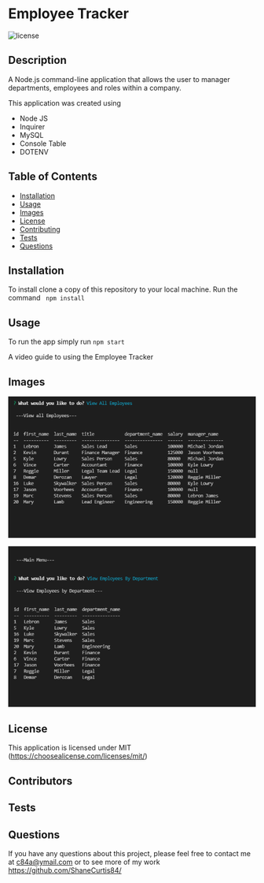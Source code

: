 # Employee Tracker

  ![license](https://img.shields.io/badge/License-MIT-green.svg)

  ## Description

  A Node.js command-line application that allows the user to manager departments, employees and roles within a company.
  
  This application was created using 
  - Node JS
  - Inquirer
  - MySQL
  - Console Table
  - DOTENV

  ## Table of Contents
  - [Installation](#installation)
  - [Usage](#usage)
  - [Images](#images)
  - [License](#license)
  - [Contributing](#contributing)
  - [Tests](#tests)
  - [Questions](#questions)

  ## Installation

  To install clone a copy of this repository to your local machine. Run the command ``` npm install```

  ## Usage

  To run the app simply run ``` npm start ```
  
  A video guide to using the Employee Tracker
  
  

  

   
 ## Images

![tests ](https://github.com/ShaneCurtis84/Employee-Tracker/blob/main/assets/images/screenshot1.PNG)

![tests ](https://github.com/ShaneCurtis84/Employee-Tracker/blob/main/assets/images/screenshot2.PNG)
 
 

  ## License

  This application is licensed under MIT (https://choosealicense.com/licenses/mit/)
 
 

  ## Contributors

  


  ## Tests

  


  ## Questions

  If you have any questions about this project, please feel free to contact me at c84a@ymail.com or to see more of my work https://github.com/ShaneCurtis84/
  

